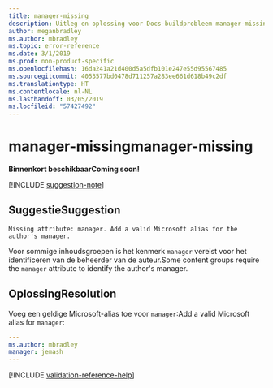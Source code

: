 ```yaml
---
title: manager-missing
description: Uitleg en oplossing voor Docs-buildprobleem manager-missing
author: meganbradley
ms.author: mbradley
ms.topic: error-reference
ms.date: 3/1/2019
ms.prod: non-product-specific
ms.openlocfilehash: 16da241a21d400d5a5dfb101e247e55d95567485
ms.sourcegitcommit: 4053577bd0478d711257a283ee661d618b49c2df
ms.translationtype: HT
ms.contentlocale: nl-NL
ms.lasthandoff: 03/05/2019
ms.locfileid: "57427492"
---
```

# <a name="manager-missing"></a><span data-ttu-id="a966a-103">manager-missing</span><span class="sxs-lookup"><span data-stu-id="a966a-103">manager-missing</span></span>

<span data-ttu-id="a966a-104">**Binnenkort beschikbaar**</span><span class="sxs-lookup"><span data-stu-id="a966a-104">**Coming soon!**</span></span>

[!INCLUDE [suggestion-note](includes/suggestion-note.md)]

## <a name="suggestion"></a><span data-ttu-id="a966a-105">Suggestie</span><span class="sxs-lookup"><span data-stu-id="a966a-105">Suggestion</span></span>

`Missing attribute: manager. Add a valid Microsoft alias for the author's manager.`

<span data-ttu-id="a966a-106">Voor sommige inhoudsgroepen is het kenmerk `manager` vereist voor het identificeren van de beheerder van de auteur.</span><span class="sxs-lookup"><span data-stu-id="a966a-106">Some content groups require the `manager` attribute to identify the author's manager.</span></span>

## <a name="resolution"></a><span data-ttu-id="a966a-107">Oplossing</span><span class="sxs-lookup"><span data-stu-id="a966a-107">Resolution</span></span>

<span data-ttu-id="a966a-108">Voeg een geldige Microsoft-alias toe voor `manager`:</span><span class="sxs-lookup"><span data-stu-id="a966a-108">Add a valid Microsoft alias for `manager`:</span></span>

```yml
---
ms.author: mbradley
manager: jemash
---
```

<!--make sure to add this file to your includes folder and verify the path-->
[!INCLUDE [validation-reference-help](includes/validation-reference-help.md)]
